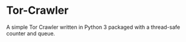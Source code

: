 # Tor-Crawler
A simple Tor Crawler written in Python 3 packaged with a thread-safe counter and queue.

